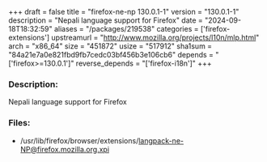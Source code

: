 +++
draft = false
title = "firefox-ne-np 130.0.1-1"
version = "130.0.1-1"
description = "Nepali language support for Firefox"
date = "2024-09-18T18:32:59"
aliases = "/packages/219538"
categories = ['firefox-extensions']
upstreamurl = "http://www.mozilla.org/projects/l10n/mlp.html"
arch = "x86_64"
size = "451872"
usize = "517912"
sha1sum = "84a21e7a0e821fbd9fb7cedc03bf456b3e106cb6"
depends = "['firefox>=130.0.1']"
reverse_depends = "['firefox-i18n']"
+++
### Description: 
Nepali language support for Firefox

### Files: 
* /usr/lib/firefox/browser/extensions/langpack-ne-NP@firefox.mozilla.org.xpi
